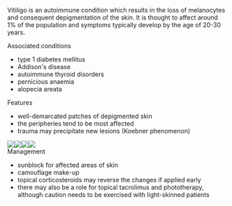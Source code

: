 Vitiligo is an autoimmune condition which results in the loss of melanocytes and consequent depigmentation of the skin. It is thought to affect around 1% of the population and symptoms typically develop by the age of 20\-30 years.  
  
Associated conditions  
* type 1 diabetes mellitus
* Addison's disease
* autoimmune thyroid disorders
* pernicious anaemia
* alopecia areata

  
Features  
* well\-demarcated patches of depigmented skin
* the peripheries tend to be most affected
* trauma may precipitate new lesions (Koebner phenomenon)

  
[![](https://d32xxyeh8kfs8k.cloudfront.net/images_Passmedicine/ddd029.jpg)](https://d32xxyeh8kfs8k.cloudfront.net/images_Passmedicine/ddd029b.jpg)[![](https://d32xxyeh8kfs8k.cloudfront.net/images_Passmedicine/ddd960.jpg)](https://d32xxyeh8kfs8k.cloudfront.net/images_Passmedicine/ddd960b.jpg)[![](https://d32xxyeh8kfs8k.cloudfront.net/images_Passmedicine/ddd030.jpg)](https://d32xxyeh8kfs8k.cloudfront.net/images_Passmedicine/ddd030b.jpg)[![](https://d32xxyeh8kfs8k.cloudfront.net/images_Passmedicine/ddd031.jpg)](https://d32xxyeh8kfs8k.cloudfront.net/images_Passmedicine/ddd031b.jpg)  
Management  
* sunblock for affected areas of skin
* camouflage make\-up
* topical corticosteroids may reverse the changes if applied early
* there may also be a role for topical tacrolimus and phototherapy, although caution needs to be exercised with light\-skinned patients
